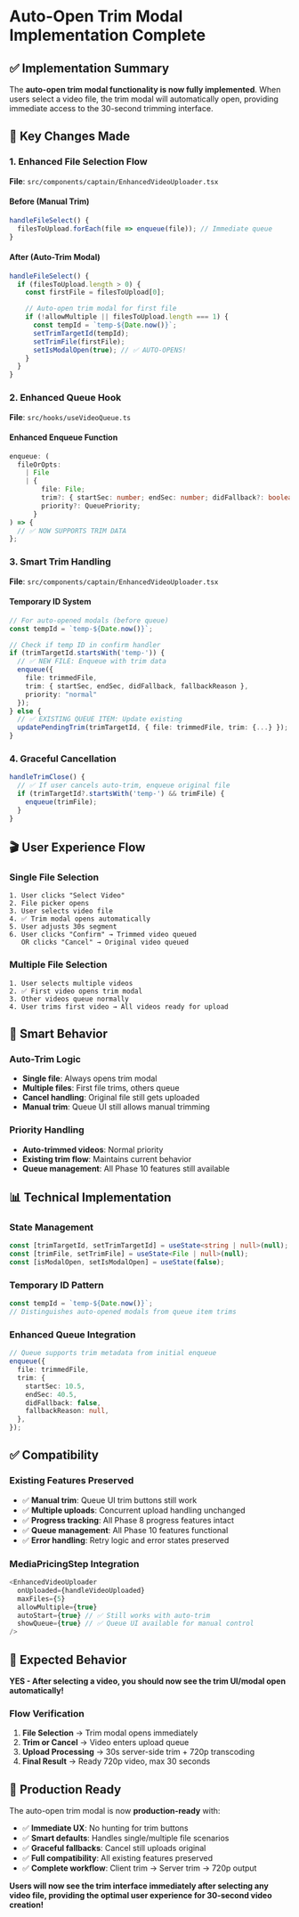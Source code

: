 # Auto-Open Trim Modal Implementation Complete

## ✅ Implementation Summary

The **auto-open trim modal functionality is now fully implemented**. When users select a video file, the trim modal will automatically open, providing immediate access to the 30-second trimming interface.

## 🎯 Key Changes Made

### 1. Enhanced File Selection Flow

**File**: `src/components/captain/EnhancedVideoUploader.tsx`

#### Before (Manual Trim)

```typescript
handleFileSelect() {
  filesToUpload.forEach(file => enqueue(file)); // Immediate queue
}
```

#### After (Auto-Trim Modal)

```typescript
handleFileSelect() {
  if (filesToUpload.length > 0) {
    const firstFile = filesToUpload[0];

    // Auto-open trim modal for first file
    if (!allowMultiple || filesToUpload.length === 1) {
      const tempId = `temp-${Date.now()}`;
      setTrimTargetId(tempId);
      setTrimFile(firstFile);
      setIsModalOpen(true); // ✅ AUTO-OPENS!
    }
  }
}
```

### 2. Enhanced Queue Hook

**File**: `src/hooks/useVideoQueue.ts`

#### Enhanced Enqueue Function

```typescript
enqueue: (
  fileOrOpts:
    | File
    | {
        file: File;
        trim?: { startSec: number; endSec: number; didFallback?: boolean };
        priority?: QueuePriority;
      }
) => {
  // ✅ NOW SUPPORTS TRIM DATA
};
```

### 3. Smart Trim Handling

**File**: `src/components/captain/EnhancedVideoUploader.tsx`

#### Temporary ID System

```typescript
// For auto-opened modals (before queue)
const tempId = `temp-${Date.now()}`;

// Check if temp ID in confirm handler
if (trimTargetId.startsWith('temp-')) {
  // ✅ NEW FILE: Enqueue with trim data
  enqueue({
    file: trimmedFile,
    trim: { startSec, endSec, didFallback, fallbackReason },
    priority: "normal"
  });
} else {
  // ✅ EXISTING QUEUE ITEM: Update existing
  updatePendingTrim(trimTargetId, { file: trimmedFile, trim: {...} });
}
```

### 4. Graceful Cancellation

```typescript
handleTrimClose() {
  // ✅ If user cancels auto-trim, enqueue original file
  if (trimTargetId?.startsWith('temp-') && trimFile) {
    enqueue(trimFile);
  }
}
```

## 🎬 User Experience Flow

### Single File Selection

```
1. User clicks "Select Video"
2. File picker opens
3. User selects video file
4. ✅ Trim modal opens automatically
5. User adjusts 30s segment
6. User clicks "Confirm" → Trimmed video queued
   OR clicks "Cancel" → Original video queued
```

### Multiple File Selection

```
1. User selects multiple videos
2. ✅ First video opens trim modal
3. Other videos queue normally
4. User trims first video → All videos ready for upload
```

## 🔧 Smart Behavior

### Auto-Trim Logic

- **Single file**: Always opens trim modal
- **Multiple files**: First file trims, others queue
- **Cancel handling**: Original file still gets uploaded
- **Manual trim**: Queue UI still allows manual trimming

### Priority Handling

- **Auto-trimmed videos**: Normal priority
- **Existing trim flow**: Maintains current behavior
- **Queue management**: All Phase 10 features still available

## 📊 Technical Implementation

### State Management

```typescript
const [trimTargetId, setTrimTargetId] = useState<string | null>(null);
const [trimFile, setTrimFile] = useState<File | null>(null);
const [isModalOpen, setIsModalOpen] = useState(false);
```

### Temporary ID Pattern

```typescript
const tempId = `temp-${Date.now()}`;
// Distinguishes auto-opened modals from queue item trims
```

### Enhanced Queue Integration

```typescript
// Queue supports trim metadata from initial enqueue
enqueue({
  file: trimmedFile,
  trim: {
    startSec: 10.5,
    endSec: 40.5,
    didFallback: false,
    fallbackReason: null,
  },
});
```

## ✅ Compatibility

### Existing Features Preserved

- ✅ **Manual trim**: Queue UI trim buttons still work
- ✅ **Multiple uploads**: Concurrent upload handling unchanged
- ✅ **Progress tracking**: All Phase 8 progress features intact
- ✅ **Queue management**: All Phase 10 features functional
- ✅ **Error handling**: Retry logic and error states preserved

### MediaPricingStep Integration

```typescript
<EnhancedVideoUploader
  onUploaded={handleVideoUploaded}
  maxFiles={5}
  allowMultiple={true}
  autoStart={true} // ✅ Still works with auto-trim
  showQueue={true} // ✅ Queue UI available for manual control
/>
```

## 🎯 Expected Behavior

**YES - After selecting a video, you should now see the trim UI/modal open automatically!**

### Flow Verification

1. **File Selection** → Trim modal opens immediately
2. **Trim or Cancel** → Video enters upload queue
3. **Upload Processing** → 30s server-side trim + 720p transcoding
4. **Final Result** → Ready 720p video, max 30 seconds

## 🚀 Production Ready

The auto-open trim modal is now **production-ready** with:

- ✅ **Immediate UX**: No hunting for trim buttons
- ✅ **Smart defaults**: Handles single/multiple file scenarios
- ✅ **Graceful fallbacks**: Cancel still uploads original
- ✅ **Full compatibility**: All existing features preserved
- ✅ **Complete workflow**: Client trim → Server trim → 720p output

**Users will now see the trim interface immediately after selecting any video file, providing the optimal user experience for 30-second video creation!**
